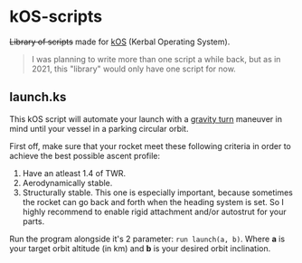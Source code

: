 # kOS-scripts
~~Library of scripts~~ made for [kOS](https://github.com/KSP-KOS/KOS) (Kerbal Operating System).
> I was planning to write more than one script a while back, but as in 2021, this "library" would only have one script for now.

## launch.ks
This kOS script will automate your launch with a [gravity turn](https://wiki.kerbalspaceprogram.com/wiki/Gravity_turn) maneuver in mind until your vessel in a parking circular orbit.

First off, make sure that your rocket meet these following criteria in order to achieve the best possible ascent profile:
1. Have an atleast 1.4 of TWR.
2. Aerodynamically stable.
3. Structurally stable.
This one is especially important, because sometimes the rocket can go back and forth when the heading system is set. So I highly recommend to enable rigid attachment and/or autostrut for your parts.

Run the program alongside it's 2 parameter: `run launch(a, b)`. Where **a** is your target orbit altitude (in km) and **b** is your desired orbit inclination.
